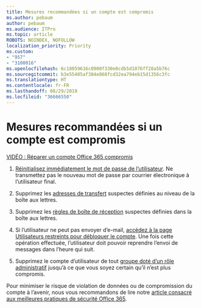 ```yaml
---
title: Mesures recommandées si un compte est compromis
ms.author: pebaum
author: pebaum
ms.audience: ITPro
ms.topic: article
ROBOTS: NOINDEX, NOFOLLOW
localization_priority: Priority
ms.custom:
- "957"
- "3100016"
ms.openlocfilehash: 6c18059616c0900f330e0cdb5d1076ff28a5b76c
ms.sourcegitcommit: b3e55405af384e868fcd32ea794eb15d1356c3fc
ms.translationtype: HT
ms.contentlocale: fr-FR
ms.lasthandoff: 08/29/2019
ms.locfileid: "36666550"
---
```

# <a name="recommended-steps-to-take-if-an-account-is-compromised"></a>Mesures recommandées si un compte est compromis

[VIDÉO : Réparer un compte Office 365 compromis](https://www.microsoft.com/videoplayer/embed/RE2jvOb?pid=ocpVideo0-innerdiv-oneplayer&amp;postJsllMsg=true&amp;maskLevel=20&amp;autoplay=true)
  
1. [Réinitialisez immédiatement le mot de passe de l’utilisateur](https://support.office.com/article/7a5d073b-7fae-4aa5-8f96-9ecd041aba9c). Ne transmettez pas le nouveau mot de passe par courrier électronique à l’utilisateur final.

2. Supprimez les [adresses de transfert](https://support.office.com/article/ab5eb117-0f22-4fa7-a662-3a6bdb0add74) suspectes définies au niveau de la boîte aux lettres.

3. Supprimez les [règles de boîte de réception](https://support.office.com/article/1433E3A0-7FB0-4999-B536-50E05CB67FED) suspectes définies dans la boîte aux lettres.

4. Si l’utilisateur ne peut pas envoyer d’e-mail, [accédez à la page Utilisateurs restreints pour débloquer le compte](https://protection.office.com/?hash=/restrictedusers). Une fois cette opération effectuée, l’utilisateur doit pouvoir reprendre l’envoi de messages dans l’heure qui suit.

5. Supprimez le compte d’utilisateur de tout [groupe doté d’un rôle administratif](https://support.office.com/article/eac4d046-1afd-4f1a-85fc-8219c79e1504) jusqu’à ce que vous soyez certain qu’il n’est plus compromis.

Pour minimiser le risque de violation de données ou de compromission du compte à l’avenir, nous vous recommandons de lire notre [article consacré aux meilleures pratiques de sécurité Office 365](https://support.office.com/article/9295e396-e53d-49b9-ae9b-0b5828cdedc3).
  